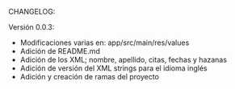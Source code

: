 CHANGELOG:

Versión 0.0.3:
- Modificaciones varias en: app/src/main/res/values
- Adición de README.md
- Adición de los XML; nombre, apellido, citas, fechas y hazanas
- Adición de versión del XML strings para el idioma inglés
- Adición y creación de ramas del proyecto

